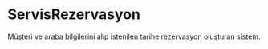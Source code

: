 # ServisRezervasyon
Müşteri ve araba bilgilerini alıp istenilen tarihe rezervasyon oluşturan sistem.

